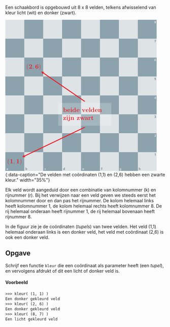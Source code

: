 Een schaakbord is opgebouwd uit 8 x 8 velden, telkens afwisselend van kleur licht (wit) en donker (zwart).

![Schaakbord](media/schaakbord.png "Schaakbord"){:data-caption="De velden met coördinaten (1,1) en (2,6) hebben een zwarte kleur." width="35%"}

Elk veld wordt aangeduid door een combinatie van kolomnummer (k) en rijnummer (r). Bij het verwijzen naar een veld geven we steeds eerst het kolomnummer door en dan pas het rijnummer. De kolom helemaal links heeft kolomnummer 1, de kolom helemaal rechts heeft kolomnummer 8. De rij helemaal onderaan heeft rijnummer 1, de rij helemaal bovenaan heeft rijnummer 8.

In de figuur zie je de coördinaten (*tupels*) van twee velden. Het veld (1,1) helemaal onderaan links is een donker veld, het veld met coördinaat (2,6) is ook een donker veld.

## Opgave
Schrijf een functie `kleur` die een coördinaat als parameter heeft (een *tupel*), en vervolgens afdrukt of dit een licht of donker veld is.

#### Voorbeeld
```
>>> kleur( (1, 1) )
Een donker gekleurd veld
>>> kleur( (2, 6) )
Een donker gekleurd veld
>>> kleur( (8, 7) )
Een licht gekleurd veld
```
